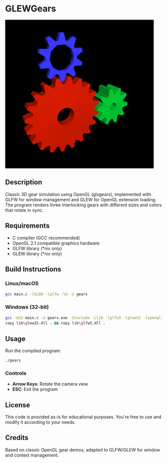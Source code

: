 # GLEWGears

![Demo](https://github.com/ilnarildarovuch2/glewgears/raw/master/screen/screenshot.png)

## Description

Classic 3D gear simulation using OpenGL (glxgears), implemented with GLFW for window management and GLEW for OpenGL extension loading. The program renders three interlocking gears with different sizes and colors that rotate in sync.

## Requirements

- C compiler (GCC recommended)
- OpenGL 2.1 compatible graphics hardware
- GLFW library (*nix only)
- GLEW library (*nix only)

## Build Instructions

### Linux/macOS
```bash
gcc main.c -lGLEW -lglfw -lm -o gears
```

### Windows (32-bit)
```bash
gcc -m32 main.c -o gears.exe -Iinclude -Llib -lglfw3 -lglew32 -lopengl32 -lgdi32
copy lib\glew32.dll . && copy lib\glfw3.dll .
```

## Usage

Run the compiled program:
```bash
./gears
```

### Controls
- **Arrow Keys**: Rotate the camera view
- **ESC**: Exit the program

## License

This code is provided as-is for educational purposes. You're free to use and modify it according to your needs.

## Credits

Based on classic OpenGL gear demos, adapted to GLFW/GLEW for window and context management.